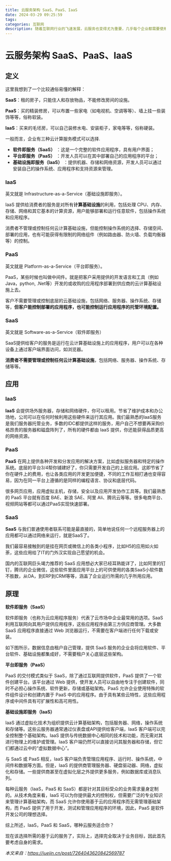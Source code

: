 ```yaml
---
title: 云服务架构 SaaS、PaaS、IaaS
date: 2024-03-29 09:25:59
tags:
categories: 互联网
description: 随着互联网行业的飞速发展，云服务也变得尤为重要，几乎每个企业都需要使用云计算服务，来管理大量敏感和机密数据，因此，在任何类型的企业中使用云服务都是不可避免的。
---
```


# 云服务架构 SaaS、PaaS、IaaS

## 定义

这里我想到了一个比较通俗易懂的解释：

**SaaS**：租的房子，只能住人和存放物品，不能修改房间的设施。

**PaaS**：买的精装修房，可以布置一些家电（如电视机、空调等等）、墙上挂一些装饰等等，俗称软装。

**IaaS**：买来的毛坯房，可以自己装修水电、安装柜子，家电等等，俗称硬装。

一般而言，企业有三种云计算服务模式可以选择.

- **软件即服务（SaaS）** ：这是一个完整的软件应用程序，具有用户界面；
- **平台即服务（PaaS）** ：开发人员可以在其中部署自己的应用程序的平台；
- **基础设施即服务（IaaS）** ：提供机器、存储和网络资源，开发人员可以通过安装自己的操作系统、应用程序和支持资源来管理。

### IaaS

英文就是 Infrastructure-as-a-Service（基础设施即服务）。

IaaS 提供给消费者的服务是对所有**计算基础设施**的利用，包括处理 CPU、内存、存储、网络和其它基本的计算资源，用户能够部署和运行任意软件，包括操作系统和应用程序。

消费者不管理或控制任何云计算基础设施，但能控制操作系统的选择、存储空间、部署的应用，也有可能获得有限制的网络组件（例如路由器、防火墙、负载均衡器等）的控制。

### PaaS

英文就是 Platform-as-a-Service（平台即服务）。

PaaS，某些时候也叫做中间件。就是把客户采用提供的开发语言和工具（例如Java，python, .Net等）开发的或收购的应用程序部署到供应商的云计算基础设施上去。

客户不需要管理或控制底层的云基础设施，包括网络、服务器、操作系统、存储等，**但客户能控制部署的应用程序，也可能控制运行应用程序的托管环境配置。**

### SaaS

英文就是 Software-as-a-Service（软件即服务）

SaaS提供给客户的服务是运行在云计算基础设施上的应用程序，用户可以在各种设备上通过客户端界面访问，如浏览器。

**消费者不需要管理或控制任何云计算基础设施**，包括网络、服务器、操作系统、存储等等。



## 应用

### IaaS

**IaaS** 会提供场外服务器，存储和网络硬件，你可以租用。节省了维护成本和办公场地，公司可以在任何时候利用这些硬件来运行其应用。我们最熟悉的IaaS服务是我们服务器托管业务，多数的IDC都提供这样的服务，用户自己不想要再采购价格昂贵的服务器和磁盘阵列了，所有的硬件都由 IaaS 提供，你还能获得品质更高的网络资源。

### PaaS

**PaaS** 在网上提供各种开发和分发应用的解决方案，比如虚拟服务器和特定的操作系统。底层的平台3/4帮你铺建好了，你只需要开发自己的上层应用。这即节省了你在硬件上的费用，也让各类应用的开发更加便捷，不同的工作互相打通也变得容易，因为在同一平台上遵循的是同样的编程语言、协议和底层代码。

很多网页应用，应用虚拟主机，存储，安全以及应用开发协作工具等。我们最熟悉的 PaaS 平台就有百度 BAE、新浪 SAE、阿里 Ali、腾讯云等等。很多电商平台、视频网站等都可以通过PaaS实现快速部署。

### SaaS

**SaaS** 与我们普通使用者联系可能是最直接的，简单地说任何一个远程服务器上的应用都可以通过网络来运行，就是SaaS了。

我们最容易接触到的是挂在网页或微信上的各类小程序，比如H5的应用如火如荼，这些应用给了IT的门外汉实现自己愿望的机会。

国内的互联网巨头竭力推荐的 SaaS 应用想必大家已经耳熟能详了，比如阿里的钉钉，腾讯的企业微信，这些软件里面应用平台上的可供使用的各类SaaS小软件数不胜数，从OA，到ERP到CRM等等，涵盖了企业运行所需的几乎所用应用。



## 原理

**软件即服务（SaaS）**

软件即服务（也称为云应用程序服务）代表了云市场中企业最常用的选项。SaaS 利用互联网向其用户提供应用程序，这些应用程序由第三方供应商管理。大多数 SaaS 应用程序直接通过 Web 浏览器运行，不需要在客户端进行任何下载或安装。

如下图所示，数据信息由租户自己管理，提供 SaaS 服务的企业会将应用软件、平台软件、基础设施都集成好，不需要租户关心底层这些架构。

**平台即服务（PaaS）**

PaaS 的交付模式类似于 SaaS，除了通过互联网提供软件，PaaS 提供了一个软件创建平台。该平台通过 Web 提供，使开发人员可以自由地专注于创建软件，同时不必担心操作系统、软件更新，存储或基础架构。PaaS 允许企业使用特殊的软件组件设计和创建内置于 PaaS 中的应用程序。由于具有某些云特性，这些应用程序或中间件具有可扩展性和高可用性。

**基础设施即服务（IaaS）**

IaaS 通过虚拟化技术为组织提供云计算基础架构，包括服务器、网络，操作系统和存储等。这些云服务器通常通过仪表盘或API提供给客户端，IaaS 客户端可以完全控制整个基础架构。IaaS 提供与传统数据中心相同的技术和功能，而无需对其进行物理上的维护或管理。IaaS 客户端仍然可以直接访问其服务器和存储，但它们都通过云中的“虚拟数据中心”。

与 SaaS 或 PaaS 相反，IaaS 客户端负责管理应用程序、运行时、操作系统，中间件和数据等方面。但是，IaaS 的提供商管理服务器、硬盘驱动器、网络，虚拟化和存储。一些提供商甚至在虚拟化层之外提供更多服务，例如数据库或消息队列。



每种云服务（IaaS，PaaS 和 SaaS）都是针对其目标受众的业务需求量身定制的。从技术角度来看，IaaS 可以为你提供最大的控制权，但需要广泛的专业知识来管理计算基础架构，而 SaaS 允许你使用基于云的应用程序而无需管理基础架构，而 PaaS 提供了用于开发，测试和管理应用程序的环境，因此，PaaS 是软件开发公司的理想选择。

综上所述，IaaS，PaaS 和 SaaS，哪种云服务适合你？

现在该选择所需的基于云的服务了，实际上，选择完全取决于业务目标，因此首先要考虑自身的需求。



*本文来自：https://juejin.cn/post/7264043620842569787*

